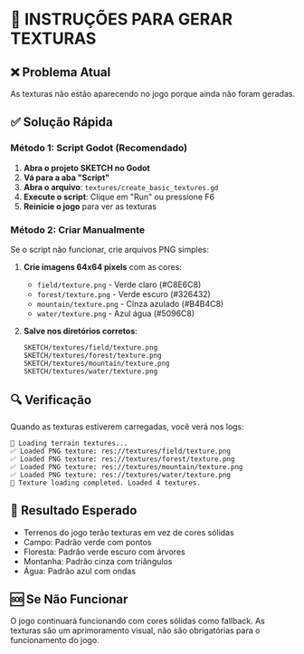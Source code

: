 # 🎨 INSTRUÇÕES PARA GERAR TEXTURAS

## ❌ Problema Atual
As texturas não estão aparecendo no jogo porque ainda não foram geradas.

## ✅ Solução Rápida

### Método 1: Script Godot (Recomendado)
1. **Abra o projeto SKETCH no Godot**
2. **Vá para a aba "Script"**
3. **Abra o arquivo**: `textures/create_basic_textures.gd`
4. **Execute o script**: Clique em "Run" ou pressione F6
5. **Reinicie o jogo** para ver as texturas

### Método 2: Criar Manualmente
Se o script não funcionar, crie arquivos PNG simples:

1. **Crie imagens 64x64 pixels** com as cores:
   - `field/texture.png` - Verde claro (#C8E6C8)
   - `forest/texture.png` - Verde escuro (#326432)  
   - `mountain/texture.png` - Cinza azulado (#B4B4C8)
   - `water/texture.png` - Azul água (#5096C8)

2. **Salve nos diretórios corretos**:
   ```
   SKETCH/textures/field/texture.png
   SKETCH/textures/forest/texture.png
   SKETCH/textures/mountain/texture.png
   SKETCH/textures/water/texture.png
   ```

## 🔍 Verificação
Quando as texturas estiverem carregadas, você verá nos logs:
```
🎨 Loading terrain textures...
✅ Loaded PNG texture: res://textures/field/texture.png
✅ Loaded PNG texture: res://textures/forest/texture.png
✅ Loaded PNG texture: res://textures/mountain/texture.png
✅ Loaded PNG texture: res://textures/water/texture.png
🎨 Texture loading completed. Loaded 4 textures.
```

## 🎯 Resultado Esperado
- Terrenos do jogo terão texturas em vez de cores sólidas
- Campo: Padrão verde com pontos
- Floresta: Padrão verde escuro com árvores
- Montanha: Padrão cinza com triângulos
- Água: Padrão azul com ondas

## 🆘 Se Não Funcionar
O jogo continuará funcionando com cores sólidas como fallback. As texturas são um aprimoramento visual, não são obrigatórias para o funcionamento do jogo.